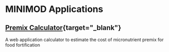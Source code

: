 # MINIMOD Applications

## [Premix Calculator](https://premix-calculator.herokuapp.com/){target="_blank"}

A web application calculator to estimate the cost of micronutrient premix for food fortification